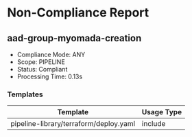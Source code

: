 # Non-Compliance Report

## aad-group-myomada-creation

- Compliance Mode: ANY
- Scope: PIPELINE
- Status: Compliant
- Processing Time: 0.13s

### Templates

| Template | Usage Type |
|----------|------------|
| pipeline-library/terraform/deploy.yaml | include |
